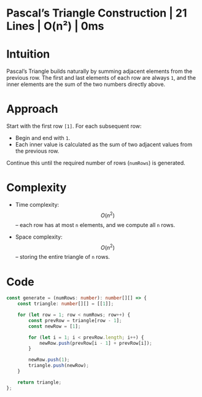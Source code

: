 # Pascal’s Triangle Construction | 21 Lines | O(n²) | 0ms

# Intuition
Pascal’s Triangle builds naturally by summing adjacent elements from the previous row. The first and last elements of each row are always `1`, and the inner elements are the sum of the two numbers directly above.

# Approach
Start with the first row `[1]`. For each subsequent row:
- Begin and end with `1`.
- Each inner value is calculated as the sum of two adjacent values from the previous row.

Continue this until the required number of rows (`numRows`) is generated.

# Complexity
- Time complexity:  
  $$O(n^2)$$ – each row has at most `n` elements, and we compute all `n` rows.

- Space complexity:  
  $$O(n^2)$$ – storing the entire triangle of `n` rows.

# Code
```typescript
const generate = (numRows: number): number[][] => {
    const triangle: number[][] = [[1]];

    for (let row = 1; row < numRows; row++) {
        const prevRow = triangle[row - 1];
        const newRow = [1];

        for (let i = 1; i < prevRow.length; i++) {
            newRow.push(prevRow[i - 1] + prevRow[i]);
        }

        newRow.push(1);
        triangle.push(newRow);
    }

    return triangle;
};
```